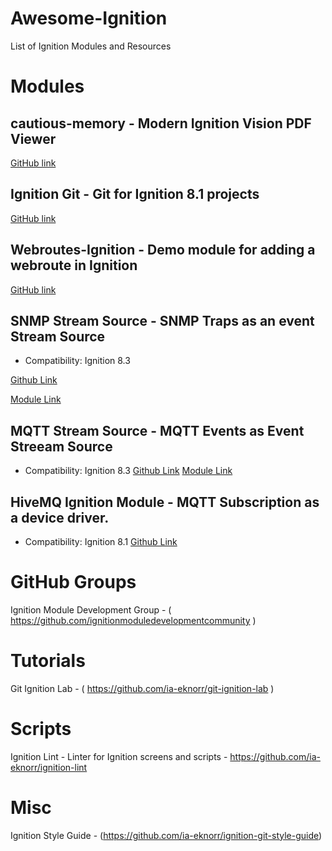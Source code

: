 
# Awesome-Ignition
List of Ignition Modules and Resources

# Modules

## cautious-memory - Modern Ignition Vision PDF Viewer 
[GitHub link]( https://github.com/jimender2/cautious-memory )

## Ignition Git - Git for Ignition 8.1 projects 
[GitHub link]( https://github.com/AXONE-IO/ignition-git-module )

## Webroutes-Ignition - Demo module for adding a webroute in Ignition 
[GitHub link]( https://github.com/jimender2/Webroutes-Ignition )

## SNMP Stream Source - SNMP Traps as an event Stream Source
- Compatibility: Ignition 8.3

[Github Link]( https://github.com/system24seven/snmp-stream-source )

[Module Link]( https://github.com/system24seven/snmp-stream-source/releases/download/v1.1.0/SNMP-Event-Stream-Source-Signed.modl)

## MQTT Stream Source - MQTT Events as Event Streeam Source
- Compatibility: Ignition 8.3
[Github Link]( https://github.com/system24seven/mqtt-stream-source )
[Module Link]( https://github.com/system24seven/snmp-stream-source/releases/download/v1.1.0/SNMP-Event-Stream-Source-Signed.modl)

## HiveMQ Ignition Module - MQTT Subscription as a device driver. 
- Compatibility: Ignition 8.1
[Github Link](https://github.com/system24seven/hivemq-ignition-module)


# GitHub Groups

Ignition Module Development Group - ( https://github.com/ignitionmoduledevelopmentcommunity )



# Tutorials

Git Ignition Lab - ( https://github.com/ia-eknorr/git-ignition-lab )


# Scripts

Ignition Lint - Linter for Ignition screens and scripts - https://github.com/ia-eknorr/ignition-lint


# Misc

Ignition Style Guide - (https://github.com/ia-eknorr/ignition-git-style-guide)


